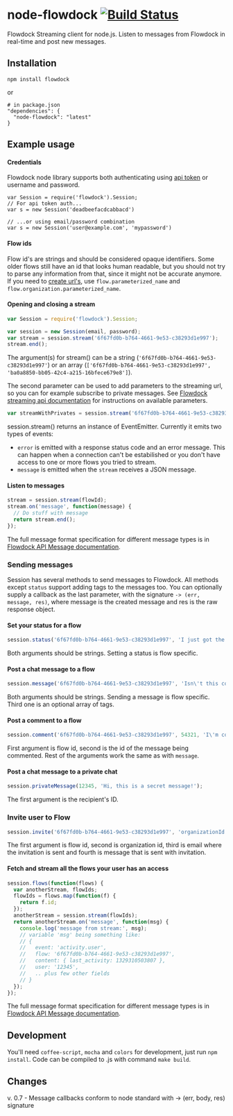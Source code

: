 # node-flowdock [![Build Status](https://secure.travis-ci.org/flowdock/node-flowdock.png?branch=master)](http://travis-ci.org/flowdock/node-flowdock)

Flowdock Streaming client for node.js. Listen to messages from Flowdock in real-time and post new messages.

## Installation

    npm install flowdock
or

    # in package.json
    "dependencies": {
      "node-flowdock": "latest"
    }

## Example usage

#### Credentials

Flowdock node library supports both authenticating using [api token](http://www.flowdock.com/account/tokens) or username and password.

```
var Session = require('flowdock').Session;
// For api token auth...
var s = new Session('deadbeefacdcabbacd')

// ...or using email/password combination
var s = new Session('user@example.com', 'mypassword')
```

#### Flow ids

Flow id's are strings and should be considered opaque identifiers. Some older flows still have an id that looks human readable, but you should not try to parse any information from that, since it might not be accurate anymore. If you need to [create url's](https://flowdock.com/api/rest#/url-breakdown), use `flow.parameterized_name` and `flow.organization.parameterized_name`.

#### Opening and closing a stream
```javascript
var Session = require('flowdock').Session;

var session = new Session(email, password);
var stream = session.stream('6f67fd0b-b764-4661-9e53-c38293d1e997');
stream.end();
```
The argument(s) for stream() can be a string (`'6f67fd0b-b764-4661-9e53-c38293d1e997'`) or an array (`['6f67fd0b-b764-4661-9e53-c38293d1e997', 'ba0a8850-bb05-42c4-a215-16bfece679e8']`).

The second parameter can be used to add parameters to the streaming url, so you can for example subscribe to private messages. See [Flowdock streaming api documentation](https://www.flowdock.com/api/streaming) for instructions on available parameters.

```javascript
var streamWithPrivates = session.stream('6f67fd0b-b764-4661-9e53-c38293d1e997', {user: 1, active: 'idle'});
```

session.stream() returns an instance of EventEmitter. Currently it emits two types of events:

* `error` is emitted with a response status code and an error message. This can happen when a connection can't be estabilished or you don't have access to one or more flows you tried to stream.
* `message` is emitted when the `stream` receives a JSON message.

#### Listen to messages
```javascript
stream = session.stream(flowId);
stream.on('message', function(message) {
  // Do stuff with message
  return stream.end();
});
```
The full message format specification for different message types is in [Flowdock API Message documentation](https://www.flowdock.com/api/messages).

### Sending messages

Session has several methods to send messages to Flowdock. All methods except `status` support adding tags to the messages too. You can optionally supply a callback as the last parameter, with the signature `-> (err, message, res)`, where message is the created message and res is the raw response object.

#### Set your status for a flow
```javascript
session.status('6f67fd0b-b764-4661-9e53-c38293d1e997', 'I just got the first message through the Flowdock stream API.');
```
Both arguments should be strings. Setting a status is flow specific.

#### Post a chat message to a flow
```javascript
session.message('6f67fd0b-b764-4661-9e53-c38293d1e997', 'Isn\'t this cool?', ['tag1', 'tag2']);
```
Both arguments should be strings. Sending a message is flow specific. Third one is an optional array of tags.

#### Post a comment to a flow
```javascript
session.comment('6f67fd0b-b764-4661-9e53-c38293d1e997', 54321, 'I\'m commenting through the api!', ['cool'])
```
First argument is flow id, second is the id of the message being commented. Rest of the arguments work the same as with `message`.

#### Post a chat message to a private chat
```javascript
session.privateMessage(12345, 'Hi, this is a secret message!');
```
The first argument is the recipient's ID.

### Invite user to Flow
```javascript
session.invite('6f67fd0b-b764-4661-9e53-c38293d1e997', 'organizationId', 'email@example.com', 'Please join to our flow!');
```
The first argument is flow id, second is organization id, third is email where the invitation is sent and fourth is message that is sent with invitation.

#### Fetch and stream all the flows your user has an access

```javascript
session.flows(function(flows) {
  var anotherStream, flowIds;
  flowIds = flows.map(function(f) {
    return f.id;
  });
  anotherStream = session.stream(flowIds);
  return anotherStream.on('message', function(msg) {
    console.log('message from stream:', msg);
    // variable 'msg' being something like:
    // {
    //   event: 'activity.user',
    //   flow: '6f67fd0b-b764-4661-9e53-c38293d1e997',
    //   content: { last_activity: 1329310503807 },
    //   user: '12345',
    //   .. plus few other fields
    // }
  });
});
```
The full message format specification for different message types is in [Flowdock API Message documentation](https://www.flowdock.com/api/messages).

## Development

You'll need `coffee-script`, `mocha` and `colors` for development, just run `npm install`. Code can be compiled to .js with command `make build`.

## Changes

v. 0.7 - Message callbacks conform to node standard with -> (err, body, res) signature
